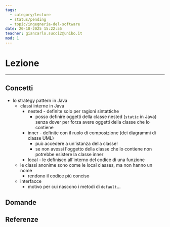 ```yaml
---
tags:
  - category/lecture
  - status/pending
  - topic/ingegneria-del-software
date: 20-10-2025 15:22:55
teacher: giancarlo.succi2@unibo.it
mod: 1
---
```

# Lezione
---
## Concetti
- lo strategy pattern in Java
	- classi interne in Java
		- nested - definite solo per ragioni sintattiche
			- posso definire oggetti della classe nested (`static` in Java) senza dover per forza avere oggetti della classe che lo contiene
		- inner - definite con il ruolo di composizione (dei diagrammi di classe UML)
			- può accedere a un'istanza della classe!
			- se non avessi l'oggetto della classe che lo contiene non potrebbe esistere la classe inner
		- local - le definisco all'interno del codice di una funzione
	- le classi anonime sono come le local classes, ma non hanno un nome
		- rendono il codice più conciso
	- interfacce
		- motivo per cui nascono i metodi di `default`...

## Domande

## Referenze
